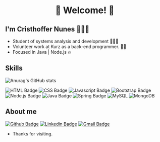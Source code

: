 <h1 align="center">👋 Welcome! 👋</h1>
 
## I'm Cristhoffer Nunes 🧑🏽‍💻
 
* Student of systems analysis and development 👨🏽‍🎓
* Volunteer work at Kurz as a back-end programmer. 👨‍💻
* Focused in Java | Node.js 🔥
 
## Skills
![Anurag's GitHub stats](https://github-readme-stats.vercel.app/api?username=cristhoffer-nunes)


![HTML Badge](https://img.shields.io/badge/HTML5-E34F26?style=for-the-badge&logo=html5&logoColor=white)
![CSS Badge](https://img.shields.io/badge/CSS3-1572B6?style=for-the-badge&logo=css3&logoColor=white)
![Javascript Badge](https://img.shields.io/badge/JavaScript-F7DF1E?style=for-the-badge&logo=javascript&logoColor=black)
![Bootstrap Badge](https://img.shields.io/badge/Bootstrap-563D7C?style=for-the-badge&logo=bootstrap&logoColor=white)
![Node.js Badge](https://img.shields.io/badge/Node.js-43853D?style=for-the-badge&logo=node.js&logoColor=white)
![Java Badge](https://img.shields.io/badge/Java-ED8B00?style=for-the-badge&logo=java&logoColor=white)
![Spring Badge](https://img.shields.io/badge/Spring-6DB33F?style=for-the-badge&logo=spring&logoColor=white)
![MySQL](https://img.shields.io/badge/MySQL-00000F?style=for-the-badge&logo=mysql&logoColor=white)
![MongoDB](https://img.shields.io/badge/MongoDB-4EA94B?style=for-the-badge&logo=mongodb&logoColor=white)
 
## About me 
[![Github Badge](https://img.shields.io/badge/GitHub-100000?style=for-the-badge&logo=github&logoColor=whitelink=link_do_seu_perfil_no_github)](https://github.com/cristhoffer-nunes)
[![Linkedin Badge](https://img.shields.io/badge/LinkedIn-0077B5?style=for-the-badge&logo=linkedin&logoColor=white&link=https://www.linkedin.com/in/cristhoffer-nunes)](https://www.linkedin.com/in/cristhoffer-nunes)
[![Gmail Badge](https://img.shields.io/badge/Gmail-D14836?style=for-the-badge&logo=gmail&logoColor=white&link=mailto:cristhoffer.nunes.santos@gmail.com)](mailto:cristhoffer.nunes.santos@gmail.com)


 
- Thanks for visiting. 
 

